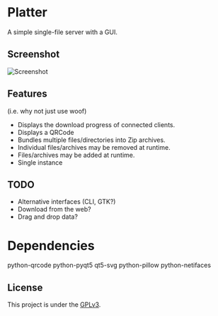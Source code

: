 Platter
=======

A simple single-file server with a GUI.

Screenshot
----------

![Screenshot](https://raw.github.com/Stebalien/platter/screenshots/screenshot.png)

Features
--------
(i.e. why not just use woof)

* Displays the download progress of connected clients.
* Displays a QRCode
* Bundles multiple files/directories into Zip archives.
* Individual files/archives may be removed at runtime.
* Files/archives may be added at runtime.
* Single instance

TODO
----

* Alternative interfaces (CLI, GTK?)
* Download from the web?
* Drag and drop data?

Dependencies
============

python-qrcode
python-pyqt5
qt5-svg
python-pillow
python-netifaces


License
-------

This project is under the [GPLv3](http://www.gnu.org/licenses/gpl.html).


